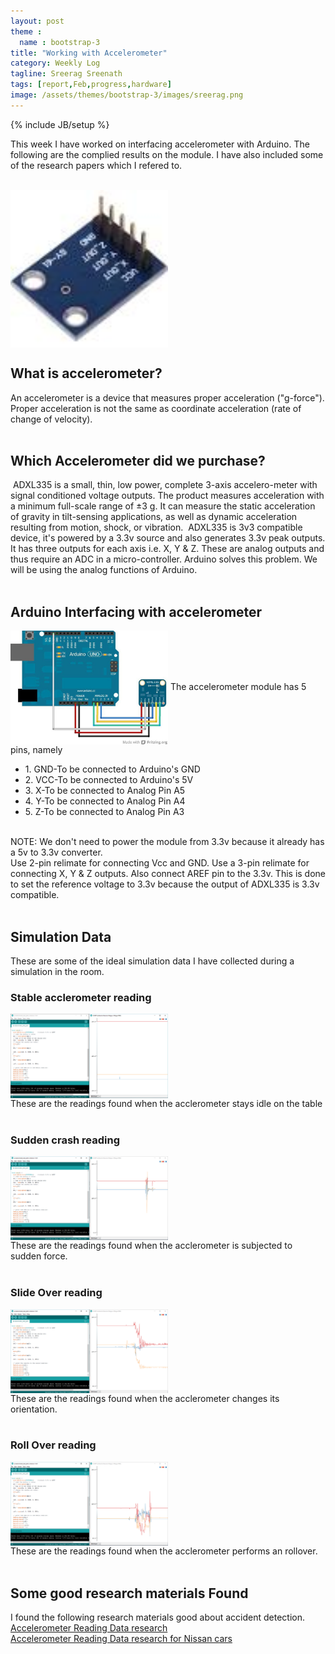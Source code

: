 ```yaml
---
layout: post
theme :
  name : bootstrap-3
title: "Working with Accelerometer"
category: Weekly Log
tagline: Sreerag Sreenath
tags: [report,Feb,progress,hardware]
image: /assets/themes/bootstrap-3/images/sreerag.png
---
```

{% include JB/setup %}

This week I have worked on interfacing accelerometer with Arduino. The following are the complied results on the module. I have also included some of the research papers which I refered to.

<br>
<img align="center" src="/assets/themes/bootstrap-3/images/blog/acc.jpg" style="width: 50%;">
<br>
<h2>What is accelerometer?</h2>
An accelerometer is a device that measures proper acceleration ("g-force"). Proper acceleration is not the same as coordinate acceleration (rate of change of velocity).
<br>
<br>
<h2>Which Accelerometer did we purchase?</h2>
 ADXL335 is a small, thin, low power, complete 3-axis accelero-meter with signal conditioned voltage outputs. The product measures acceleration with a minimum full-scale range of ±3 g. It can measure the static acceleration of gravity in tilt-sensing applications, as well as dynamic acceleration resulting from motion, shock, or vibration. 
ADXL335 is 3v3 compatible device, it's powered by a 3.3v source and also generates 3.3v peak outputs. It has three outputs for each axis i.e. X, Y & Z. These are analog outputs and thus require an ADC in a micro-controller. Arduino solves this problem. We will be using the analog functions of Arduino.

<br>
<br>
<h2>Arduino Interfacing with accelerometer</h2>
<img align="center" src="/assets/themes/bootstrap-3/images/blog/sensors_AccelerometerRef_bb-1024.jpg" style="width: 50%;">
The accelerometer module has 5 pins, namely
<br>
<ul>
	<li>1. GND-To be connected to Arduino's GND</li>
	<li>2. VCC-To be connected to Arduino's 5V</li>
	<li>3. X-To be connected to Analog Pin A5</li>
	<li>4. Y-To be connected to Analog Pin A4</li>
	<li>5. Z-To be connected to Analog Pin A3</li>
</ul>
<br>
NOTE: We don't need to power the module from 3.3v because it already has a 5v to 3.3v converter.
<br>
Use 2-pin relimate for connecting Vcc and GND.
Use a 3-pin relimate for connecting X, Y & Z outputs.
Also connect AREF pin to the 3.3v. This is done to set the reference voltage to 3.3v because the output of ADXL335 is 3.3v compatible.
<br>
<br>
<h2>Simulation Data</h2>
These are some of the ideal simulation data I have collected during a simulation in the room.

<h3>Stable acclerometer reading</h3>
<img align="center" src="/assets/themes/bootstrap-3/images/blog/stable.png" style="width: 50%;">
<br>
These are the readings found when the acclerometer stays idle on the table

<br>
<br>
<h3>Sudden crash reading</h3>
<img align="center" src="/assets/themes/bootstrap-3/images/blog/suddencrash.png" style="width: 50%;">
<br>
These are the readings found when the acclerometer is subjected to sudden force.

<br>
<br>
<h3>Slide Over reading</h3>
<img align="center" src="/assets/themes/bootstrap-3/images/blog/slideover.png" style="width: 50%;">
<br>
These are the readings found when the acclerometer changes its orientation.

<br>
<br>
<h3>Roll Over reading</h3>
<img align="center" src="/assets/themes/bootstrap-3/images/blog/rollovr.png" style="width: 50%;">
<br>
These are the readings found when the acclerometer performs an rollover.

<br>
<br>
<h2>Some good research materials Found</h2>

I found the following research materials good about accident detection.
<br>
<a href="http://www-nrd.nhtsa.dot.gov/pdf/esv/esv17/Proceed/00041.pdf">Accelerometer Reading Data research</a>
<br>
<a href="http://www.nhtsa.gov/DOT/NHTSA/NRD/Articles/ESV/PDF/18/Files/18ESV-000285.pdf">Accelerometer Reading Data research for Nissan cars</a>
